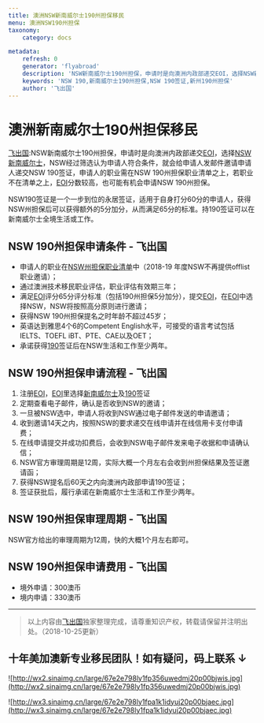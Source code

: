 ```yaml
---
title: 澳洲NSW新南威尔士190州担保移民
menu: 澳洲NSW190州担保
taxonomy:
    category: docs

metadata:
    refresh: 0
    generator: 'flyabroad'
    description: 'NSW新南威尔士190州担保，申请时是向澳洲内政部递交EOI，选择NSW新南威尔士，NSW经过筛选认为申请人符合条件，就会给申请人发邮件邀请申请人递交NSW 190签证，申请人的职业需在NSW 190州担保职业清单之上，若职业不在清单之上，EOI分数较高，也可能有机会申请NSW 190州担保。'
    keywords: 'NSW 190,新南威尔士190州担保,NSW 190签证,新州190州担保'
    author: '飞出国'
---
```


# 澳洲新南威尔士190州担保移民

[飞出国](/home):NSW新南威尔士190州担保，申请时是向澳洲内政部递交[EOI]，选择[NSW新南威尔士](/au/nsw)，NSW经过筛选认为申请人符合条件，就会给申请人发邮件邀请申请人递交NSW 190签证，申请人的职业需在NSW 190州担保职业清单之上，若职业不在清单之上，[EOI]分数较高，也可能有机会申请NSW 190州担保。

NSW190签证是一个一步到位的永居签证，适用于自身打分60分的申请人，获得NSW州担保后可以获得额外的5分加分，从而满足65分的标准。持190签证可以在新南威尔士全境生活或工作。

## NSW 190州担保申请条件 - 飞出国

* 申请人的职业在[NSW州担保职业清单](/au/nsw/190-occupation)中（2018-19 年度NSW不再提供offlist职业邀请）；
* 通过澳洲技术移民职业评估，职业评估有效期三年；
* 满足[EOI]评分65分评分标准（包括190州担保5分加分），提交[EOI]，在[EOI]中选择NSW，NSW将按照高分原则进行邀请；
* 获得NSW 190州担保提名之时年龄不超过45岁；
* 英语达到雅思4个6的Competent English水平，可接受的语言考试包括IELTS、TOEFL iBT、PTE、CAE以及OET；
* 承诺获得[190]签证后在NSW生活和工作至少两年。

## NSW 190州担保申请流程 - 飞出国

1. 注册[EOI]，[EOI]里选择[新南威尔士](/au/nsw)及[190]签证
2. 定期查看电子邮件，确认是否收到NSW的邀请；
3. 一旦被NSW选中，申请人将收到NSW通过电子邮件发送的申请邀请；
4. 收到邀请14天之内，按照NSW的要求递交在线申请并在线信用卡支付申请费；
5. 在线申请提交并成功扣费后，会收到NSW电子邮件发来电子收据和申请确认信；
6. NSW官方审理周期是12周，实际大概一个月左右会收到州担保结果及签证邀请函；
7. 获得NSW提名后60天之内向澳洲内政部申请190签证；
8. 签证获批后，履行承诺在新南威尔士生活和工作至少两年。

## NSW 190州担保审理周期 - 飞出国

NSW官方给出的审理周期为12周，快的大概1个月左右即可。

## NSW 190州担保申请费用 - 飞出国

* 境外申请：300澳币
* 境内申请：330澳币

----

> 以上内容由[飞出国](http://js.flyabroad.com.hk/)独家整理完成，请尊重知识产权，转载请保留并注明出处。（2018-10-25更新）

## 十年美加澳新专业移民团队！如有疑问，码上联系 ↓ ##

![http://wx2.sinaimg.cn/large/67e2e798ly1fp356uwedmj20p00bjwis.jpg](http://wx2.sinaimg.cn/large/67e2e798ly1fp356uwedmj20p00bjwis.jpg)

![http://wx3.sinaimg.cn/large/67e2e798ly1fpa1k1idyuj20p00bjaec.jpg](http://wx3.sinaimg.cn/large/67e2e798ly1fpa1k1idyuj20p00bjaec.jpg)


[飞出国论坛]: http://bbs.fcgvisa.com?target=blank
[飞出国香港]: http://flyabroad.hk?target=blank
[飞出国]:http://flyabroad.me/contact/?target=blank

[133111]: http://bbs.fcgvisa.com/t/fcg/1014?target=blank
[133211]: http://bbs.fcgvisa.com/t/fcg/1054?target=blank
[134111]: http://bbs.fcgvisa.com/t/fcg/1063?target=blank
[134212]: http://bbs.fcgvisa.com/t/fcg/1065?target=blank
[134214]: http://bbs.fcgvisa.com/t/fcg/1068?target=blank
[141311]: http://bbs.fcgvisa.com/t/fcg/1089?target=blank
[221111]: http://bbs.fcgvisa.com/t/fcg/895?target=blank
[221112]: http://bbs.fcgvisa.com/t/fcg/896?target=blank
[221113]: http://bbs.fcgvisa.com/t/fcg/897?target=blank
[221213]: http://bbs.fcgvisa.com/t/fcg/900?target=blank
[221214]: http://bbs.fcgvisa.com/t/fcg/901?target=blank
[224111]: http://bbs.fcgvisa.com/t/fcg/921?target=blank
[224511]: http://bbs.fcgvisa.com/t/fcg/934?target=blank
[224512]: http://bbs.fcgvisa.com/t/fcg/935?target=blank
[232111]: http://bbs.fcgvisa.com/t/fcg/977?target=blank
[232112]: http://bbs.fcgvisa.com/t/fcg/978?target=blank
[233111]: http://bbs.fcgvisa.com/t/fcg/993?target=blank
[233211]: http://bbs.fcgvisa.com/t/fcg/996?target=blank
[233212]: http://bbs.fcgvisa.com/t/fcg/997?target=blank
[233213]: http://bbs.fcgvisa.com/t/fcg/999?target=blank
[233214]: http://bbs.fcgvisa.com/t/fcg/1000?target=blank
[233215]: http://bbs.fcgvisa.com/t/fcg/1001?target=blank
[233311]: http://bbs.fcgvisa.com/t/fcg/1005?target=blank
[233411]: http://bbs.fcgvisa.com/t/fcg/1006?target=blank
[233511]: http://bbs.fcgvisa.com/t/fcg/1007?target=blank
[233512]: http://bbs.fcgvisa.com/t/fcg/1008?target=blank
[233513]: http://bbs.fcgvisa.com/t/fcg/1009?target=blank
[233911]: http://bbs.fcgvisa.com/t/fcg/1016?target=blank
[233913]: http://bbs.fcgvisa.com/t/fcg/1018?target=blank
[233914]: http://bbs.fcgvisa.com/t/fcg/1019?target=blank
[233915]: http://bbs.fcgvisa.com/t/fcg/1020?target=blank
[233916]: http://bbs.fcgvisa.com/t/fcg/1021?target=blank
[234112]: http://bbs.fcgvisa.com/t/fcg/1024?target=blank
[234611]: http://bbs.fcgvisa.com/t/fcg/1045?target=blank
[234711]: http://bbs.fcgvisa.com/t/fcg/1046?target=blank
[234914]: http://bbs.fcgvisa.com/t/fcg/1051?target=blank
[241111]: http://bbs.fcgvisa.com/t/fcg/1587?target=blank
[241411]: http://bbs.fcgvisa.com/t/fcg/1594?target=blank
[241511]: http://bbs.fcgvisa.com/t/fcg/1595?target=blank
[251211]: http://bbs.fcgvisa.com/t/fcg/1469?target=blank
[251212]: http://bbs.fcgvisa.com/t/fcg/1468?target=blank
[251213]: http://bbs.fcgvisa.com/t/fcg/1467?target=blank
[251214]: http://bbs.fcgvisa.com/t/fcg/1466?target=blank
[251411]: http://bbs.fcgvisa.com/t/fcg/1463?target=blank
[252411]: http://bbs.fcgvisa.com/t/fcg/1445?target=blank
[252511]: http://bbs.fcgvisa.com/t/fcg/1444?target=blank
[252611]: http://bbs.fcgvisa.com/t/fcg/1443?target=blank
[253411]: http://bbs.fcgvisa.com/t/fcg/1418?target=blank
[253912]: http://bbs.fcgvisa.com/t/fcg/1397?target=blank
[253913]: http://bbs.fcgvisa.com/t/fcg/1395?target=blank
[253914]: http://bbs.fcgvisa.com/t/fcg/1393?target=blank
[253915]: http://bbs.fcgvisa.com/t/fcg/1391?target=blank
[253917]: http://bbs.fcgvisa.com/t/fcg/1388?target=blank
[253999]: http://bbs.fcgvisa.com/t/fcg/1382?target=blank
[254111]: http://bbs.fcgvisa.com/t/fcg/1379?target=blank
[254411]: http://bbs.fcgvisa.com/t/fcg/1364?target=blank
[254412]: http://bbs.fcgvisa.com/t/fcg/1360?target=blank
[254413]: http://bbs.fcgvisa.com/t/fcg/1357?target=blank
[254414]: http://bbs.fcgvisa.com/t/fcg/1354?target=blank
[254415]: http://bbs.fcgvisa.com/t/fcg/1308?target=blank
[254417]: http://bbs.fcgvisa.com/t/fcg/1306?target=blank
[254418]: http://bbs.fcgvisa.com/t/fcg/1304?target=blank
[254421]: http://bbs.fcgvisa.com/t/fcg/1302?target=blank
[254422]: http://bbs.fcgvisa.com/t/fcg/1300?target=blank
[254423]: http://bbs.fcgvisa.com/t/fcg/1299?target=blank
[254424]: http://bbs.fcgvisa.com/t/fcg/1298?target=blank
[254425]: http://bbs.fcgvisa.com/t/fcg/1297?target=blank
[254499]: http://bbs.fcgvisa.com/t/fcg/1296?target=blank
[261111]: http://bbs.fcgvisa.com/t/fcg/1268?target=blank
[261112]: http://bbs.fcgvisa.com/t/fcg/1269?target=blank
[261311]: http://bbs.fcgvisa.com/t/fcg/1272?target=blank
[261312]: http://bbs.fcgvisa.com/t/fcg/1273?target=blank
[261313]: http://bbs.fcgvisa.com/t/fcg/1274?target=blank
[262112]: http://bbs.fcgvisa.com/t/fcg/1278?target=blank
[263111]: http://bbs.fcgvisa.com/t/fcg/1280?target=blank
[263311]: http://bbs.fcgvisa.com/t/fcg/1287?target=blank
[263312]: http://bbs.fcgvisa.com/t/fcg/1288?target=blank
[271111]: http://bbs.fcgvisa.com/t/fcg/1115?target=blank
[271311]: http://bbs.fcgvisa.com/t/fcg/1121?target=blank
[272311]: http://bbs.fcgvisa.com/t/fcg/1129?target=blank
[272312]: http://bbs.fcgvisa.com/t/fcg/1130?target=blank
[272313]: http://bbs.fcgvisa.com/t/fcg/1131?target=blank
[272399]: http://bbs.fcgvisa.com/t/fcg/1133?target=blank
[272511]: http://bbs.fcgvisa.com/t/fcg/1139?target=blank
[312111]: http://bbs.fcgvisa.com/t/fcg/1170?target=blank
[312211]: http://bbs.fcgvisa.com/t/fcg/1177?target=blank
[312212]: http://bbs.fcgvisa.com/t/fcg/1178?target=blank
[312311]: http://bbs.fcgvisa.com/t/fcg/1179?target=blank
[312312]: http://bbs.fcgvisa.com/t/fcg/1180?target=blank
[313214]: http://bbs.fcgvisa.com/t/fcg/1199?target=blank
[321111]: http://bbs.fcgvisa.com/t/fcg/1200?target=blank
[321211]: http://bbs.fcgvisa.com/t/fcg/1201?target=blank
[321212]: http://bbs.fcgvisa.com/t/fcg/1202?target=blank
[321213]: http://bbs.fcgvisa.com/t/fcg/1203?target=blank
[321214]: http://bbs.fcgvisa.com/t/fcg/1204?target=blank
[322211]: http://bbs.fcgvisa.com/t/fcg/1212?target=blank
[322311]: http://bbs.fcgvisa.com/t/fcg/1213?target=blank
[322313]: http://bbs.fcgvisa.com/t/fcg/1215?target=blank
[323211]: http://bbs.fcgvisa.com/t/fcg/1219?target=blank
[323212]: http://bbs.fcgvisa.com/t/fcg/1220?target=blank
[323213]: http://bbs.fcgvisa.com/t/fcg/1221?target=blank
[323214]: http://bbs.fcgvisa.com/t/fcg/1222?target=blank
[323313]: http://bbs.fcgvisa.com/t/fcg/1227?target=blank
[324111]: http://bbs.fcgvisa.com/t/fcg/1233?target=blank
[331111]: http://bbs.fcgvisa.com/t/fcg/1237?target=blank
[331112]: http://bbs.fcgvisa.com/t/fcg/1238?target=blank
[331211]: http://bbs.fcgvisa.com/t/fcg/1239?target=blank
[331212]: http://bbs.fcgvisa.com/t/fcg/1240?target=blank
[331213]: http://bbs.fcgvisa.com/t/fcg/1241?target=blank
[332211]: http://bbs.fcgvisa.com/t/fcg/1243?target=blank
[333111]: http://bbs.fcgvisa.com/t/fcg/1244?target=blank
[333211]: http://bbs.fcgvisa.com/t/fcg/1245?target=blank
[333212]: http://bbs.fcgvisa.com/t/fcg/1246?target=blank
[333411]: http://bbs.fcgvisa.com/t/fcg/1248?target=blank
[334111]: http://bbs.fcgvisa.com/t/fcg/1249?target=blank
[334112]: http://bbs.fcgvisa.com/t/fcg/1250?target=blank
[334113]: http://bbs.fcgvisa.com/t/fcg/1251?target=blank
[334114]: http://bbs.fcgvisa.com/t/fcg/1252?target=blank
[334115]: http://bbs.fcgvisa.com/t/fcg/1253?target=blank
[341111]: http://bbs.fcgvisa.com/t/fcg/1301?target=blank
[341113]: http://bbs.fcgvisa.com/t/fcg/1305?target=blank
[342111]: http://bbs.fcgvisa.com/t/fcg/1309?target=blank
[342313]: http://bbs.fcgvisa.com/t/fcg/1315?target=blank
[342314]: http://bbs.fcgvisa.com/t/fcg/1316?target=blank
[351111]: http://bbs.fcgvisa.com/t/fcg/1322?target=blank
[351211]: http://bbs.fcgvisa.com/t/fcg/1324?target=blank
[351311]: http://bbs.fcgvisa.com/t/fcg/1325?target=blank
[351411]: http://bbs.fcgvisa.com/t/fcg/1326?target=blank
[394111]: http://bbs.fcgvisa.com/t/fcg/1358?target=blank
[411411]: http://bbs.fcgvisa.com/t/fcg/1473?target=blank

[133111]: http://bbs.fcgvisa.com/t/fcg/1014?target=blank
[133211]: http://bbs.fcgvisa.com/t/fcg/1054?target=blank
[134111]: http://bbs.fcgvisa.com/t/fcg/1063?target=blank
[134212]: http://bbs.fcgvisa.com/t/fcg/1065?target=blank
[134213]: http://bbs.fcgvisa.com/t/fcg/1067?target=blank
[134214]: http://bbs.fcgvisa.com/t/fcg/1068?target=blank
[135111]: http://bbs.fcgvisa.com/t/fcg/1074?target=blank
[141311]: http://bbs.fcgvisa.com/t/fcg/1089?target=blank
[222111]: http://bbs.fcgvisa.com/t/fcg/902?target=blank
[221112]: http://bbs.fcgvisa.com/t/fcg/896?target=blank
[221113]: http://bbs.fcgvisa.com/t/fcg/897?target=blank
[221213]: http://bbs.fcgvisa.com/t/fcg/900?target=blank
[221214]: http://bbs.fcgvisa.com/t/fcg/901?target=blank
[222113]: http://bbs.fcgvisa.com/t/fcg/905?target=blank
[222311]: http://bbs.fcgvisa.com/t/fcg/911?target=blank
[224111]: http://bbs.fcgvisa.com/t/fcg/921?target=blank
[224511]: http://bbs.fcgvisa.com/t/fcg/934?target=blank
[224512]: http://bbs.fcgvisa.com/t/fcg/935?target=blank
[232111]: http://bbs.fcgvisa.com/t/fcg/977?target=blank
[232112]: http://bbs.fcgvisa.com/t/fcg/978?target=blank
[232212]: http://bbs.fcgvisa.com/t/fcg/979?target=blank
[232213]: http://bbs.fcgvisa.com/t/fcg/980?target=blank
[232214]: http://bbs.fcgvisa.com/t/fcg/981?target=blank
[232611]: http://bbs.fcgvisa.com/t/fcg/992?target=blank
[233211]: http://bbs.fcgvisa.com/t/fcg/996?target=blank
[233212]: http://bbs.fcgvisa.com/t/fcg/997?target=blank
[233213]: http://bbs.fcgvisa.com/t/fcg/999?target=blank
[233214]: http://bbs.fcgvisa.com/t/fcg/1000?target=blank
[233215]: http://bbs.fcgvisa.com/t/fcg/1001?target=blank
[233311]: http://bbs.fcgvisa.com/t/fcg/1005?target=blank
[233512]: http://bbs.fcgvisa.com/t/fcg/1008?target=blank
[233611]: http://bbs.fcgvisa.com/t/fcg/1010?target=blank
[233911]: http://bbs.fcgvisa.com/t/fcg/1016?target=blank
[233912]: http://bbs.fcgvisa.com/t/fcg/1017?target=blank
[233913]: http://bbs.fcgvisa.com/t/fcg/1018?target=blank
[233914]: http://bbs.fcgvisa.com/t/fcg/1019?target=blank
[233915]: http://bbs.fcgvisa.com/t/fcg/1020?target=blank
[233916]: http://bbs.fcgvisa.com/t/fcg/1021?target=blank
[234111]: http://bbs.fcgvisa.com/t/fcg/1023?target=blank
[234112]: http://bbs.fcgvisa.com/t/fcg/1024?target=blank
[234113]: http://bbs.fcgvisa.com/t/fcg/1025?target=blank
[234211]: http://bbs.fcgvisa.com/t/fcg/1026?target=blank
[234411]: http://bbs.fcgvisa.com/t/fcg/1034?target=blank
[234611]: http://bbs.fcgvisa.com/t/fcg/1045?target=blank
[234711]: http://bbs.fcgvisa.com/t/fcg/1046?target=blank
[234914]: http://bbs.fcgvisa.com/t/fcg/1051?target=blank
[241111]: http://bbs.fcgvisa.com/t/fcg/1587?target=blank
[241411]: http://bbs.fcgvisa.com/t/fcg/1594?target=blank
[241511]: http://bbs.fcgvisa.com/t/fcg/1595?target=blank
[241512]: http://bbs.fcgvisa.com/t/fcg/1596?target=blank
[241513]: http://bbs.fcgvisa.com/t/fcg/1598?target=blank
[241599]: http://bbs.fcgvisa.com/t/fcg/1600?target=blank
[242111]: http://bbs.fcgvisa.com/t/fcg/1601?target=blank
[251211]: http://bbs.fcgvisa.com/t/fcg/1469?target=blank
[251212]: http://bbs.fcgvisa.com/t/fcg/1468?target=blank
[251213]: http://bbs.fcgvisa.com/t/fcg/1467?target=blank
[251214]: http://bbs.fcgvisa.com/t/fcg/1466?target=blank
[251312]: http://bbs.fcgvisa.com/t/fcg/1464?target=blank
[251411]: http://bbs.fcgvisa.com/t/fcg/1463?target=blank
[251412]: http://bbs.fcgvisa.com/t/fcg/1462?target=blank
[252111]: http://bbs.fcgvisa.com/t/fcg/1455?target=blank
[252112]: http://bbs.fcgvisa.com/t/fcg/1454?target=blank
[252311]: http://bbs.fcgvisa.com/t/fcg/1447?target=blank
[252312]: http://bbs.fcgvisa.com/t/fcg/1446?target=blank
[252411]: http://bbs.fcgvisa.com/t/fcg/1445?target=blank
[252511]: http://bbs.fcgvisa.com/t/fcg/1444?target=blank
[252611]: http://bbs.fcgvisa.com/t/fcg/1443?target=blank
[252711]: http://bbs.fcgvisa.com/t/fcg/1437?target=blank
[252712]: http://bbs.fcgvisa.com/t/fcg/1436?target=blank
[253111]: http://bbs.fcgvisa.com/t/fcg/1435?target=blank
[253211]: http://bbs.fcgvisa.com/t/fcg/1432?target=blank
[253311]: http://bbs.fcgvisa.com/t/fcg/1431?target=blank
[253312]: http://bbs.fcgvisa.com/t/fcg/1430?target=blank
[253313]: http://bbs.fcgvisa.com/t/fcg/1429?target=blank
[253314]: http://bbs.fcgvisa.com/t/fcg/1428?target=blank
[253315]: http://bbs.fcgvisa.com/t/fcg/1427?target=blank
[253316]: http://bbs.fcgvisa.com/t/fcg/1426?target=blank
[253317]: http://bbs.fcgvisa.com/t/fcg/1425?target=blank
[253318]: http://bbs.fcgvisa.com/t/fcg/1424?target=blank
[253321]: http://bbs.fcgvisa.com/t/fcg/1423?target=blank
[253322]: http://bbs.fcgvisa.com/t/fcg/1422?target=blank
[253323]: http://bbs.fcgvisa.com/t/fcg/1421?target=blank
[253324]: http://bbs.fcgvisa.com/t/fcg/1420?target=blank
[253399]: http://bbs.fcgvisa.com/t/fcg/1419?target=blank
[253411]: http://bbs.fcgvisa.com/t/fcg/1418?target=blank
[253511]: http://bbs.fcgvisa.com/t/fcg/1416?target=blank
[253512]: http://bbs.fcgvisa.com/t/fcg/1415?target=blank
[253513]: http://bbs.fcgvisa.com/t/fcg/1414?target=blank
[253514]: http://bbs.fcgvisa.com/t/fcg/1413?target=blank
[253515]: http://bbs.fcgvisa.com/t/fcg/1411?target=blank
[253516]: http://bbs.fcgvisa.com/t/fcg/1410?target=blank
[253517]: http://bbs.fcgvisa.com/t/fcg/1408?target=blank
[253518]: http://bbs.fcgvisa.com/t/fcg/1405?target=blank
[253521]: http://bbs.fcgvisa.com/t/fcg/1402?target=blank
[253911]: http://bbs.fcgvisa.com/t/fcg/1400?target=blank
[253912]: http://bbs.fcgvisa.com/t/fcg/1397?target=blank
[253913]: http://bbs.fcgvisa.com/t/fcg/1395?target=blank
[253914]: http://bbs.fcgvisa.com/t/fcg/1393?target=blank
[253915]: http://bbs.fcgvisa.com/t/fcg/1391?target=blank
[253917]: http://bbs.fcgvisa.com/t/fcg/1388?target=blank
[253918]: http://bbs.fcgvisa.com/t/fcg/1386?target=blank
[253999]: http://bbs.fcgvisa.com/t/fcg/1382?target=blank
[254111]: http://bbs.fcgvisa.com/t/fcg/1379?target=blank
[254411]: http://bbs.fcgvisa.com/t/fcg/1364?target=blank
[254412]: http://bbs.fcgvisa.com/t/fcg/1360?target=blank
[254413]: http://bbs.fcgvisa.com/t/fcg/1357?target=blank
[254414]: http://bbs.fcgvisa.com/t/fcg/1354?target=blank
[254415]: http://bbs.fcgvisa.com/t/fcg/1308?target=blank
[254416]: http://bbs.fcgvisa.com/t/fcg/1307?target=blank
[254417]: http://bbs.fcgvisa.com/t/fcg/1306?target=blank
[254418]: http://bbs.fcgvisa.com/t/fcg/1304?target=blank
[254421]: http://bbs.fcgvisa.com/t/fcg/1302?target=blank
[254422]: http://bbs.fcgvisa.com/t/fcg/1300?target=blank
[254423]: http://bbs.fcgvisa.com/t/fcg/1299?target=blank
[254424]: http://bbs.fcgvisa.com/t/fcg/1298?target=blank
[254425]: http://bbs.fcgvisa.com/t/fcg/1297?target=blank
[254499]: http://bbs.fcgvisa.com/t/fcg/1296?target=blank
[261111]: http://bbs.fcgvisa.com/t/fcg/1268?target=blank
[261112]: http://bbs.fcgvisa.com/t/fcg/1269?target=blank
[261311]: http://bbs.fcgvisa.com/t/fcg/1272?target=blank
[261312]: http://bbs.fcgvisa.com/t/fcg/1273?target=blank
[261313]: http://bbs.fcgvisa.com/t/fcg/1274?target=blank
[262113]: http://bbs.fcgvisa.com/t/fcg/1279?target=blank
[263111]: http://bbs.fcgvisa.com/t/fcg/1280?target=blank
[263311]: http://bbs.fcgvisa.com/t/fcg/1287?target=blank
[263312]: http://bbs.fcgvisa.com/t/fcg/1288?target=blank
[271111]: http://bbs.fcgvisa.com/t/fcg/1115?target=blank
[271311]: http://bbs.fcgvisa.com/t/fcg/1121?target=blank
[272311]: http://bbs.fcgvisa.com/t/fcg/1129?target=blank
[272312]: http://bbs.fcgvisa.com/t/fcg/1130?target=blank
[272313]: http://bbs.fcgvisa.com/t/fcg/1131?target=blank
[272314]: http://bbs.fcgvisa.com/t/fcg/1132?target=blank
[272399]: http://bbs.fcgvisa.com/t/fcg/1133?target=blank
[272511]: http://bbs.fcgvisa.com/t/fcg/1139?target=blank
[312211]: http://bbs.fcgvisa.com/t/fcg/1177?target=blank
[312311]: http://bbs.fcgvisa.com/t/fcg/1179?target=blank
[312312]: http://bbs.fcgvisa.com/t/fcg/1180?target=blank
[313211]: http://bbs.fcgvisa.com/t/fcg/1196?target=blank
[313212]: http://bbs.fcgvisa.com/t/fcg/1197?target=blank
[313214]: http://bbs.fcgvisa.com/t/fcg/1199?target=blank
[321111]: http://bbs.fcgvisa.com/t/fcg/1200?target=blank
[321211]: http://bbs.fcgvisa.com/t/fcg/1201?target=blank
[321212]: http://bbs.fcgvisa.com/t/fcg/1202?target=blank
[321213]: http://bbs.fcgvisa.com/t/fcg/1203?target=blank
[321214]: http://bbs.fcgvisa.com/t/fcg/1204?target=blank
[322211]: http://bbs.fcgvisa.com/t/fcg/1212?target=blank
[322311]: http://bbs.fcgvisa.com/t/fcg/1213?target=blank
[322313]: http://bbs.fcgvisa.com/t/fcg/1215?target=blank
[323211]: http://bbs.fcgvisa.com/t/fcg/1219?target=blank
[323212]: http://bbs.fcgvisa.com/t/fcg/1220?target=blank
[323213]: http://bbs.fcgvisa.com/t/fcg/1221?target=blank
[323214]: http://bbs.fcgvisa.com/t/fcg/1222?target=blank
[323313]: http://bbs.fcgvisa.com/t/fcg/1227?target=blank
[323412]: http://bbs.fcgvisa.com/t/fcg/1232?target=blank
[324111]: http://bbs.fcgvisa.com/t/fcg/1233?target=blank
[331111]: http://bbs.fcgvisa.com/t/fcg/1237?target=blank
[331211]: http://bbs.fcgvisa.com/t/fcg/1239?target=blank
[331212]: http://bbs.fcgvisa.com/t/fcg/1240?target=blank
[331213]: http://bbs.fcgvisa.com/t/fcg/1241?target=blank
[332211]: http://bbs.fcgvisa.com/t/fcg/1243?target=blank
[333111]: http://bbs.fcgvisa.com/t/fcg/1244?target=blank
[333211]: http://bbs.fcgvisa.com/t/fcg/1245?target=blank
[333212]: http://bbs.fcgvisa.com/t/fcg/1246?target=blank
[333411]: http://bbs.fcgvisa.com/t/fcg/1248?target=blank
[334111]: http://bbs.fcgvisa.com/t/fcg/1249?target=blank
[334112]: http://bbs.fcgvisa.com/t/fcg/1250?target=blank
[334113]: http://bbs.fcgvisa.com/t/fcg/1251?target=blank
[334114]: http://bbs.fcgvisa.com/t/fcg/1252?target=blank
[334115]: http://bbs.fcgvisa.com/t/fcg/1253?target=blank
[341111]: http://bbs.fcgvisa.com/t/fcg/1301?target=blank
[341112]: http://bbs.fcgvisa.com/t/fcg/1303?target=blank
[341113]: http://bbs.fcgvisa.com/t/fcg/1305?target=blank
[342111]: http://bbs.fcgvisa.com/t/fcg/1309?target=blank
[342212]: http://bbs.fcgvisa.com/t/fcg/1312?target=blank
[342313]: http://bbs.fcgvisa.com/t/fcg/1315?target=blank
[342314]: http://bbs.fcgvisa.com/t/fcg/1316?target=blank
[342315]: http://bbs.fcgvisa.com/t/fcg/1317?target=blank
[351111]: http://bbs.fcgvisa.com/t/fcg/1322?target=blank
[351311]: http://bbs.fcgvisa.com/t/fcg/1325?target=blank
[351411]: http://bbs.fcgvisa.com/t/fcg/1326?target=blank
[394111]: http://bbs.fcgvisa.com/t/fcg/1358?target=blank
[399111]: http://bbs.fcgvisa.com/t/fcg/1366?target=blank
[399112]: http://bbs.fcgvisa.com/t/fcg/1368?target=blank
[411213]: http://bbs.fcgvisa.com/t/fcg/1412?target=blank
[411411]: http://bbs.fcgvisa.com/t/fcg/1473?target=blank

[241213]: http://bbs.fcgvisa.com/t/241213-primary-school-teacher/1592
[251513]: http://bbs.fcgvisa.com/t/251513-retail-pharmacist/1459
[312111]: http://bbs.fcgvisa.com/t/312111-architectural-draftsperson/1170
[251512]: http://bbs.fcgvisa.com/t/251512-industrial-pharmacist/1460
[251511]: http://bbs.fcgvisa.com/t/251511-hospital-pharmacist/1461

[MLTSSL]:/au/occupations-lists/MLTSSL
[STSOL]:/au/occupations-lists/STSOL
[189]:/au/skilled/189
[MLTSSL]:/au/occupations-lists/MLTSSL
[190]:/au/skilled/190
[STSOL]:/au/occupations-lists/STSOL
[489]:/au/skilled/489
[EOI]:/au/skilledselect/EOI